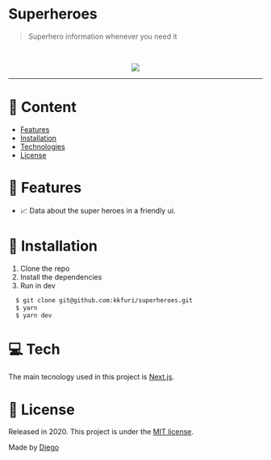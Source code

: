 # Superheroes

> Superhero information whenever you need it

<br />
<p align="center"><img src=".github/superheroes.gif?raw=true"/></p>

---

# :pushpin: Content

- [Features](#rocket-features)
- [Installation](#construction_worker-installation)
- [Technologies](#computer-tech)
- [License](#closed_book-license)

# :rocket: Features

- 📈 Data about the super heroes in a friendly ui.

# :construction_worker: Installation

1. Clone the repo
2. Install the dependencies
3. Run in dev

```bash
  $ git clone git@github.com:kkfuri/superheroes.git
  $ yarn
  $ yarn dev
```

# :computer: Tech

The main tecnology used in this project is [Next.js](https://nextjs.org/).

# :closed_book: License

Released in 2020.
This project is under the [MIT license](https://github.com/kkfuri/superheroes/blob/master/LICENSE).

Made by [Diego](https://github.com/kkfuri)
